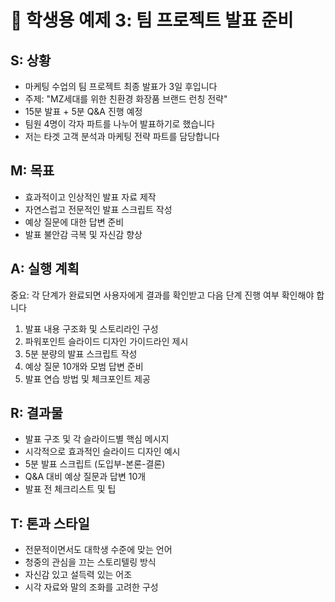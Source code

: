# 🎤 학생용 예제 3: 팀 프로젝트 발표 준비

## S: 상황
- 마케팅 수업의 팀 프로젝트 최종 발표가 3일 후입니다
- 주제: "MZ세대를 위한 친환경 화장품 브랜드 런칭 전략"
- 15분 발표 + 5분 Q&A 진행 예정
- 팀원 4명이 각자 파트를 나누어 발표하기로 했습니다
- 저는 타겟 고객 분석과 마케팅 전략 파트를 담당합니다

## M: 목표
- 효과적이고 인상적인 발표 자료 제작
- 자연스럽고 전문적인 발표 스크립트 작성
- 예상 질문에 대한 답변 준비
- 발표 불안감 극복 및 자신감 향상

## A: 실행 계획
중요: 각 단계가 완료되면 사용자에게 결과를 확인받고 다음 단계 진행 여부 확인해야 합니다

1. 발표 내용 구조화 및 스토리라인 구성
2. 파워포인트 슬라이드 디자인 가이드라인 제시
3. 5분 분량의 발표 스크립트 작성
4. 예상 질문 10개와 모범 답변 준비
5. 발표 연습 방법 및 체크포인트 제공

## R: 결과물
- 발표 구조 및 각 슬라이드별 핵심 메시지
- 시각적으로 효과적인 슬라이드 디자인 예시
- 5분 발표 스크립트 (도입부-본론-결론)
- Q&A 대비 예상 질문과 답변 10개
- 발표 전 체크리스트 및 팁

## T: 톤과 스타일
- 전문적이면서도 대학생 수준에 맞는 언어
- 청중의 관심을 끄는 스토리텔링 방식
- 자신감 있고 설득력 있는 어조
- 시각 자료와 말의 조화를 고려한 구성